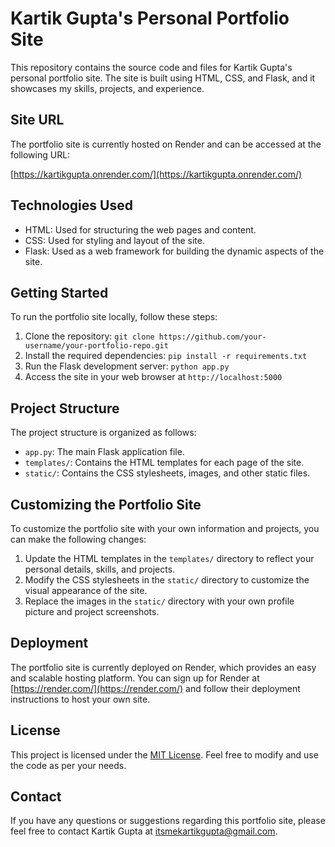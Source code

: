 # Kartik Gupta's Personal Portfolio Site

This repository contains the source code and files for Kartik Gupta's personal portfolio site. The site is built using HTML, CSS, and Flask, and it showcases my skills, projects, and experience.

## Site URL

The portfolio site is currently hosted on Render and can be accessed at the following URL:

[https://kartikgupta.onrender.com/](https://kartikgupta.onrender.com/)

## Technologies Used

- HTML: Used for structuring the web pages and content.
- CSS: Used for styling and layout of the site.
- Flask: Used as a web framework for building the dynamic aspects of the site.

## Getting Started

To run the portfolio site locally, follow these steps:

1. Clone the repository: `git clone https://github.com/your-username/your-portfolio-repo.git`
2. Install the required dependencies: `pip install -r requirements.txt`
3. Run the Flask development server: `python app.py`
4. Access the site in your web browser at `http://localhost:5000`

## Project Structure

The project structure is organized as follows:

- `app.py`: The main Flask application file.
- `templates/`: Contains the HTML templates for each page of the site.
- `static/`: Contains the CSS stylesheets, images, and other static files.

## Customizing the Portfolio Site

To customize the portfolio site with your own information and projects, you can make the following changes:

1. Update the HTML templates in the `templates/` directory to reflect your personal details, skills, and projects.
2. Modify the CSS stylesheets in the `static/` directory to customize the visual appearance of the site.
3. Replace the images in the `static/` directory with your own profile picture and project screenshots.

## Deployment

The portfolio site is currently deployed on Render, which provides an easy and scalable hosting platform. You can sign up for Render at [https://render.com/](https://render.com/) and follow their deployment instructions to host your own site.

## License

This project is licensed under the [MIT License](LICENSE). Feel free to modify and use the code as per your needs.

## Contact

If you have any questions or suggestions regarding this portfolio site, please feel free to contact Kartik Gupta at [itsmekartikgupta@gmail.com](mailto:itsmekartikgupta@gmail.com).


